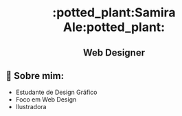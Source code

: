 <h1 align="center"><b>:potted_plant:Samira Ale:potted_plant:</b>

<h2 align="center"><b>Web Designer</b>
  
  <br>
  
## :herb: **Sobre mim:**
  - Estudante de Design Gráfico
  - Foco em Web Design
  - Ilustradora
 
  
  
